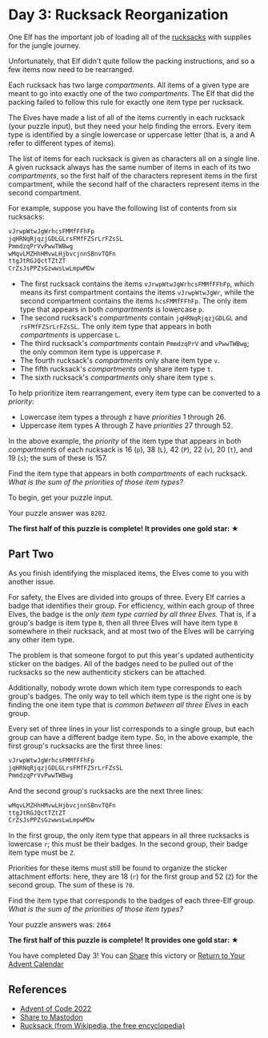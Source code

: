 # Day 3: Rucksack Reorganization

One Elf has the important job of loading all of
the [rucksacks][rucksack-wiki] with supplies for the jungle journey.

Unfortunately,
that Elf didn't quite follow the packing instructions,
and so a few items now need to be rearranged.

Each rucksack has two large *compartments*.
All items of a given type are meant to go into exactly
one of the two *compartments*.
The Elf that did the packing failed to follow this rule for exactly
one item type per rucksack.

The Elves have made a list of
all of the items currently in each rucksack (your puzzle input),
but they need your help finding the errors.
Every item type is identified by a
single lowercase or uppercase letter
(that is, a and A refer to different types of items).

The list of items for each rucksack is given as characters all on a single line.
A given rucksack always has the same number of items in each of its two *compartments*,
so the first half of the characters represent items in the first compartment,
while the second half of the characters represent items in the second compartment.

For example, suppose you have the following list of contents from six rucksacks:

```txt
vJrwpWtwJgWrhcsFMMfFFhFp
jqHRNqRjqzjGDLGLrsFMfFZSrLrFZsSL
PmmdzqPrVvPwwTWBwg
wMqvLMZHhHMvwLHjbvcjnnSBnvTQFn
ttgJtRGJQctTZtZT
CrZsJsPPZsGzwwsLwLmpwMDw
```

- The first rucksack contains the items `vJrwpWtwJgWrhcsFMMfFFhFp`,
which means its first compartment contains the items `vJrwpWtwJgWr`,
while the second compartment contains the items `hcsFMMfFFhFp`.
The only item type that appears in both *compartments* is lowercase `p`.
- The second rucksack's *compartments* contain `jqHRNqRjqzjGDLGL` and `rsFMfFZSrLrFZsSL`.
The only item type that appears in both *compartments* is uppercase `L`.
- The third rucksack's *compartments* contain `PmmdzqPrV` and `vPwwTWBwg`;
the only common item type is uppercase `P`.
- The fourth rucksack's *compartments* only share item type `v`.
- The fifth rucksack's *compartments* only share item type `t`.
- The sixth rucksack's *compartments* only share item type `s`.

To help prioritize item rearrangement, every item type can be converted to a *priority*:

- Lowercase item types a through z have *priorities* 1 through 26.
- Uppercase item types A through Z have *priorities* 27 through 52.

In the above example,
the *priority* of the item type that appears in
both *compartments* of each rucksack is
16 (`p`), 38 (`L`), 42 (`P`), 22 (`v`), 20 (`t`), and 19 (`s`);
the sum of these is 157.

Find the item type that appears in both *compartments* of each rucksack.
*What is the sum of the priorities of those item types?*

To begin, get your puzzle input.

Your puzzle answer was `8202`.

**The first half of this puzzle is complete! It provides one gold star: ★**

## Part Two

As you finish identifying the misplaced items,
the Elves come to you with another issue.

For safety,
the Elves are divided into groups of three.
Every Elf carries a badge that identifies their group.
For efficiency,
within each group of three Elves,
the badge is the *only item type carried by all three Elves.*
That is, if a group's badge is item type `B`,
then all three Elves will have item type `B` somewhere in their rucksack,
and at most two of the Elves will be carrying any other item type.

The problem is that someone forgot to put this year's
updated authenticity sticker on the badges.
All of the badges need to be pulled out of the rucksacks so
the new authenticity stickers can be attached.

Additionally,
nobody wrote down which item type corresponds to each group's badges.
The only way to tell which item type is the right one is by
finding the one item type that is *common between all three Elves* in each group.

Every set of three lines in your list corresponds to a single group,
but each group can have a different badge item type.
So,
in the above example,
the first group's rucksacks are the first three lines:

```txt
vJrwpWtwJgWrhcsFMMfFFhFp
jqHRNqRjqzjGDLGLrsFMfFZSrLrFZsSL
PmmdzqPrVvPwwTWBwg
```

And the second group's rucksacks are the next three lines:

```txt
wMqvLMZHhHMvwLHjbvcjnnSBnvTQFn
ttgJtRGJQctTZtZT
CrZsJsPPZsGzwwsLwLmpwMDw
```

In the first group,
the only item type that appears in all three rucksacks is lowercase `r`;
this must be their badges.
In the second group,
their badge item type must be `Z`.

Priorities for these items must still be found to
organize the sticker attachment efforts: here,
they are 18 (`r`) for the first group and 52 (`Z`) for the second group.
The sum of these is `70`.

Find the item type that corresponds to the badges of each three-Elf group.
*What is the sum of the priorities of those item types?*

Your puzzle answers was: `2864`

**The first half of this puzzle is complete! It provides one gold star: ★**

You have completed Day 3! You can [Share][advent-share-mastodon] this victory or
[Return to Your Advent Calendar][advent-code-22]

## References

- [Advent of Code 2022][advent-code-22]
- [Share to Mastodon][advent-share-mastodon]
- [Rucksack (from Wikipedia, the free encyclopedia)][rucksack-wiki]

<!-- Hidden Reference Links Below Here -->
[advent-code-22]: https://adventofcode.com/2022 "Advent of Code 2022"
[advent-share-mastodon]: https://fosstodon.org/share?text=I+just+completed+%22Rock+Paper+Scissors%22+%2D+Day+2+%2D+Advent+of+Code+2022+%23AdventOfCode+https%3A%2F%2Fadventofcode%2Ecom%2F2022%2Fday%2F2 "Share to Mastodon"
[rucksack-wiki]: https://en.wikipedia.org/wiki/Rucksack "Rucksack (from Wikipedia, the free encyclopedia)"
